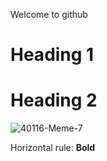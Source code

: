 Welcome to github 
# Heading 1	
# Heading 2
![40116-Meme-7](https://user-images.githubusercontent.com/97651150/149262642-8012e983-f112-481a-9847-575aea0c65d6.jpg)

Horizontal rule:
**Bold**	

